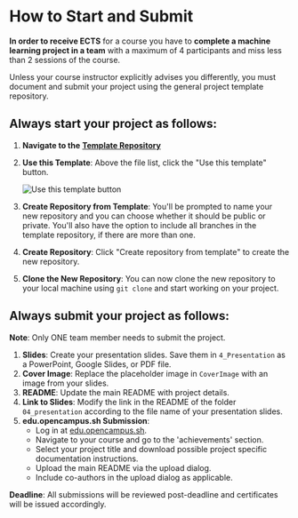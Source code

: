 # How to Start and Submit

**In order to receive ECTS** for a course you have to **complete a machine learning project in a team** with a maximum of 4 participants and miss less than 2 sessions of the course.

Unless your course instructor explicitly advises you differently, you must document and submit your project using the general project template repository.

## **Always** start your project as follows:

1. **Navigate to the** [**Template Repository**](https://github.com/opencampus-sh/ml-project-template)
2.  **Use this Template**: Above the file list, click the "Use this template" button.

    ![Use this template button](https://docs.github.com/assets/images/help/repository/use-this-template-button.png)
3. **Create Repository from Template**: You'll be prompted to name your new repository and you can choose whether it should be public or private. You'll also have the option to include all branches in the template repository, if there are more than one.
4. **Create Repository**: Click "Create repository from template" to create the new repository.
5. **Clone the New Repository**: You can now clone the new repository to your local machine using `git clone` and start working on your project.

## **Always** submit your project as follows:

**Note**: Only ONE team member needs to submit the project.

1. **Slides**: Create your presentation slides. Save them in `4_Presentation` as a PowerPoint, Google Slides, or PDF file.
2. **Cover Image**: Replace the placeholder image in `CoverImage` with an image from your slides.
3. **README**: Update the main README with project details.
4. **Link to Slides**: Modify the link in the README of the folder `04_presentation` according to the file name of your presentation slides.
5. **edu.opencampus.sh Submission**:
   * Log in at [edu.opencampus.sh](https://edu.opencampus.sh).
   * Navigate to your course and go to the 'achievements' section.
   * Select your project title and download possible project specific documentation instructions.
   * Upload the main README via the upload dialog.
   * Include co-authors in the upload dialog as applicable.

**Deadline**: All submissions will be reviewed post-deadline and certificates will be issued accordingly.
